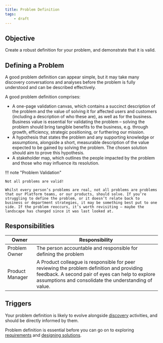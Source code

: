 ```yaml
---
title: Problem Definition
tags:
    - draft
---
```


## Objective

Create a robust definition for your problem, and demonstrate that it is valid. 

## Defining a Problem

A good problem definition can appear simple, but it may take many discovery conversations and analyses before the problem is fully understood and can be described effectively.

A good problem definition comprises:

- A one-page validation canvas, which contains a succinct description of the problem and the value of solving it for affected users and customers (including a description of who these are), as well as for the business. Business value is essential for validating the problem – solving the problem should bring tangible benefits to the business, e.g. through growth, efficiency, strategic positioning, or furthering our mission.
- A hypothesis that states the problem and any supporting knowledge or assumptions, alongside a short, measurable description of the value expected to be gained by solving the problem. The chosen solution should aim to prove this hypothesis.
- A stakeholder map, which outlines the people impacted by the problem and those who may influence its resolution.

!!! note "Problem Validation"

    Not all problems are valid!
    
    Whilst every person’s problems are real, not all problems are problems that our Platform teams, or our products, should solve. If you’re struggling to define the problem, or it doesn’t relate back to business or department strategies, it may be something best put to one side. If the problem reoccurs, it’s worth revisiting – maybe the landscape has changed since it was last looked at.

## Responsibilities

| Owner | Responsibility |
| - | - |
| Problem Owner | The person accountable and responsible for defining the problem  |
| Product Manager | A Product colleague is responsible for peer reviewing the problem definition and providing feedback. A second pair of eyes can help to explore assumptions and consolidate the understanding of value. |
 
## Triggers

Your problem definition is likely to evolve alongside [discovery](./Discovery.md) activities, and should be directly informed by them.

Problem definition is essential before you can go on to exploring [requirements](./Requirements-Gathering.md) and [designing solutions](./Solution-Design.md). 